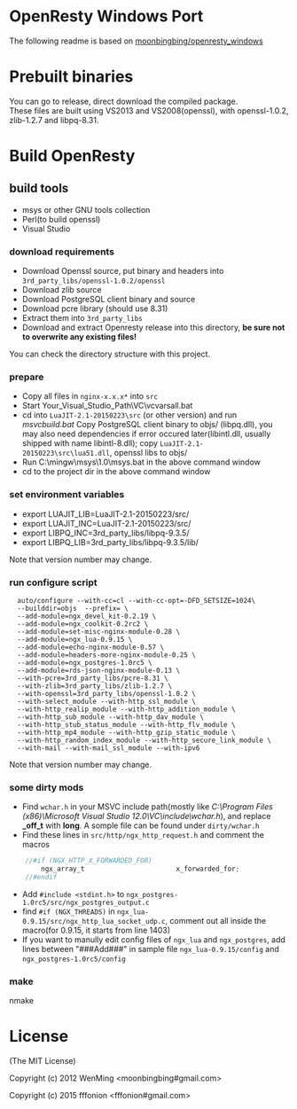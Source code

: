 OpenResty Windows Port
=========
The following readme is based on [moonbingbing/openresty_windows](https://github.com/moonbingbing/openresty_windows)


Prebuilt binaries
=========
You can go to release, direct download the compiled package.  
These files are built using VS2013 and VS2008(openssl), with openssl-1.0.2, zlib-1.2.7 and libpq-8.31.

Build OpenResty
=========
## build tools
*    msys or other GNU tools collection
*    Perl(to build openssl)
*    Visual Studio

### download requirements
*    Download Openssl source, put binary and headers into `3rd_party_libs/openssl-1.0.2/openssl`
*    Download zlib source 
*    Download PostgreSQL client binary and source
*    Download pcre library (should use 8.31)
*    Extract them into `3rd_party_libs`
*    Download and extract Openresty release into this directory, **be sure not to overwrite any existing files!**

You can check the directory structure with this project.

### prepare
*    Copy all files in `nginx-x.x.x*` into `src`
*    Start Your_Visual_Studio_Path\VC\vcvarsall.bat   
*    cd into `LuaJIT-2.1-20150223\src` (or other version) and run *msvcbuild.bat*    Copy PostgreSQL client binary to objs/ (libpq.dll), you may also need dependencies if error occured later(libintl.dll, usually shipped with name libintl-8.dll); copy `LuaJIT-2.1-20150223\src\lua51.dll`, openssl libs to objs/
*    Run  C:\mingw\msys\1.0\msys.bat in the above command window
*    cd to the project dir in the above command window

### set environment variables
*    export LUAJIT_LIB=LuaJIT-2.1-20150223/src/
*    export LUAJIT_INC=LuaJIT-2.1-20150223/src/
*    export LIBPQ_INC=3rd_party_libs/libpq-9.3.5/
*    export LIBPQ_LIB=3rd_party_libs/libpq-9.3.5/lib/

Note that version number may change.
    
### run configure script
```Shell
  auto/configure --with-cc=cl --with-cc-opt=-DFD_SETSIZE=1024\
  --builddir=objs  --prefix= \
  --add-module=ngx_devel_kit-0.2.19 \
  --add-module=ngx_coolkit-0.2rc2 \
  --add-module=set-misc-nginx-module-0.28 \
  --add-module=ngx_lua-0.9.15 \
  --add-module=echo-nginx-module-0.57 \
  --add-module=headers-more-nginx-module-0.25 \
  --add-module=ngx_postgres-1.0rc5 \
  --add-module=rds-json-nginx-module-0.13 \
  --with-pcre=3rd_party_libs/pcre-8.31 \
  --with-zlib=3rd_party_libs/zlib-1.2.7 \
  --with-openssl=3rd_party_libs/openssl-1.0.2 \
  --with-select_module --with-http_ssl_module \
  --with-http_realip_module --with-http_addition_module \
  --with-http_sub_module --with-http_dav_module \
  --with-http_stub_status_module --with-http_flv_module \
  --with-http_mp4_module --with-http_gzip_static_module \
  --with-http_random_index_module --with-http_secure_link_module \
  --with-mail --with-mail_ssl_module --with-ipv6
```
      
  Note that version number may change.

### some dirty mods
*  Find `wchar.h` in your MSVC include path(mostly like *C:\Program Files (x86)\Microsoft Visual Studio 12.0\VC\include\wchar.h*), and replace **_off_t** with **long**. A somple file can be found under `dirty/wchar.h`
*  Find these lines in `src/http/ngx_http_request.h` and comment the macros
```C
    //#if (NGX_HTTP_X_FORWARDED_FOR)
        ngx_array_t                       x_forwarded_for;
    //#endif
```
    
*  Add `#include <stdint.h>` to `ngx_postgres-1.0rc5/src/ngx_postgres_output.c`
*  find `#if (NGX_THREADS)` in `ngx_lua-0.9.15/src/ngx_http_lua_socket_udp.c`, comment out all inside the macro(for 0.9.15, it starts from line 1403)
*  If you want to manully edit config files of `ngx_lua` and `ngx_postgres`, add lines between "###Add###" in sample file `ngx_lua-0.9.15/config` and `ngx_postgres-1.0rc5/config`

### make
  nmake

License
=========
(The MIT License)

Copyright (c) 2012 WenMing <moonbingbing#gmail.com>

Copyright (c) 2015 fffonion <fffonion#gmail.com>